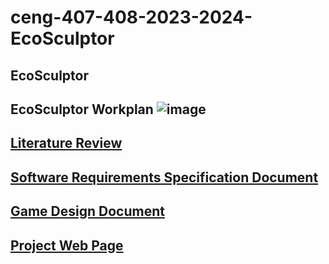 # ceng-407-408-2023-2024-EcoSculptor
## EcoSculptor

## EcoSculptor Workplan ![image](https://github.com/CankayaUniversity/ceng-407-408-2023-2024-EcoSculptor/assets/66387809/758d3318-92a4-4cc8-8ba1-6690445547a4)

## [Literature Review](https://github.com/CankayaUniversity/ceng-407-408-2023-2024-EcoSculptor/wiki/Literature-Review)

## [Software Requirements Specification Document](https://github.com/CankayaUniversity/ceng-407-408-2023-2024-EcoSculptor/wiki/Software-Requirements-Specification-Document)

## [Game Design Document](https://github.com/CankayaUniversity/ceng-407-408-2023-2024-EcoSculptor/wiki/Game-Design-Document)

## [Project Web Page](https://ozgundogan2000.wixsite.com/ecosculptor)
